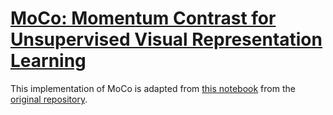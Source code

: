 # [MoCo: Momentum Contrast for Unsupervised Visual Representation Learning](https://arxiv.org/abs/1911.05722)

This implementation of MoCo is adapted from [this notebook](https://colab.research.google.com/github/facebookresearch/moco/blob/colab-notebook/colab/moco_cifar10_demo.ipynb) from the [original repository](https://github.com/facebookresearch/moco).